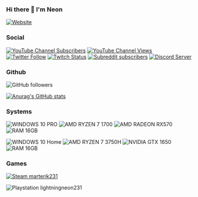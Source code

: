 ### Hi there 👋 I'm Neon

[![Website](https://img.shields.io/website?down_color=red&down_message=Offline&style=for-the-badge&up_message=Online&url=https%3A%2F%2Fneonlightning.ca)](https://neonlightning.ca)

### Social

[![YouTube Channel Subscribers](https://img.shields.io/youtube/channel/subscribers/UCbotJHuTzFLNQDG4Vo_UCiw?logo=youtube&style=for-the-badge&color=FF0000)](https://youtube.com/marterik231)
[![YouTube Channel Views](https://img.shields.io/youtube/channel/views/UCbotJHuTzFLNQDG4Vo_UCiw?label=Youtube%20Views&logo=youtube&style=for-the-badge&color=FF0000)](https://youtube.com/marterik231)
[![Twitter Follow](https://img.shields.io/twitter/follow/Neo_LightningRL?color=1DA1F2&label=Twitter&logo=twitter&style=for-the-badge)](https://twitter.com/Neo_LightningRL)
[![Twitch Status](https://img.shields.io/twitch/status/neonlightninggaming?color=6441A4&logo=twitch&style=for-the-badge)](https://www.twitch.tv/neonlightninggaming)
[![Subreddit subscribers](https://img.shields.io/reddit/subreddit-subscribers/neonlightning?style=for-the-badge&logo=reddit)](https://www.reddit.com/r/NeonLightning/)
[![Discord Server](https://img.shields.io/discord/250131746358689792?label=Discord&logo=discord&logoColor=white&style=for-the-badge)](https://discord.neonlightning.ca)

### Github

![GitHub followers](https://img.shields.io/github/followers/neolightning?logo=github&style=for-the-badge)

[![Anurag's GitHub stats](https://github-readme-stats.vercel.app/api?username=neolightning&show_icons=true&custom_title=NeoLightning%20Github%20Stats&include_all_commits=true&theme=synthwave)](https://github.com/anuraghazra/github-readme-stats)

### Systems

![WINDOWS 10 PRO](https://img.shields.io/static/v1?label=OS&message=WINDOWS%2010%20PRO&color=00adef&logo=windows&style=for-the-badge "WINDOWS 10 PRO")
![AMD RYZEN 7 1700](https://img.shields.io/static/v1?label=AMD&message=RYZEN%207%201700&color=ED1C24&logo=amd&style=for-the-badge "AMD RYZEN 7 1700")
![AMD RADEON RX570](https://img.shields.io/static/v1?label=AMD&message=RADEON%20RX570&color=ED1C24&logo=amd&style=for-the-badge "AMD RADEON RX5700")
![RAM 16GB](https://img.shields.io/static/v1?label=RAM&message=16GB&color=00adef&style=for-the-badge "RAM 16GB")

![WINDOWS 10 Home](https://img.shields.io/static/v1?label=OS&message=WINDOWS%2010%20HOME&color=00adef&logo=windows&style=for-the-badge "WINDOWS 10 Home")
![AMD RYZEN 7 3750H](https://img.shields.io/static/v1?label=AMD&message=RYZEN%207%203750H&color=ED1C24&logo=amd&style=for-the-badge "AMD RYZEN 7 3750H")
![NVIDIA GTX 1650](https://img.shields.io/static/v1?label=NVIDIA&message=GTX%201650&color=76b900&logo=nvidia&style=for-the-badge "NVIDIA GTX 1650")
![RAM 16GB](https://img.shields.io/static/v1?label=RAM&message=16GB&color=00adef&style=for-the-badge "RAM 16GB")

### Games

[![Steam marterik231](https://img.shields.io/static/v1?label=STEAM&message=marterik231&style=for-the-badge&logo=steam "Steam marterik231")](https://steamcommunity.com/id/marterik231/)

![Playstation lightningneon231](https://img.shields.io/badge/PlayStation-003791?style=for-the-badge&logo=playstation&logoColor=white "Playstation lightningneon231")


<!--
**neolightning/neolightning** is a ✨ _special_ ✨ repository because its `README.md` (this file) appears on your GitHub profile.

Here are some ideas to get you started:

- 🔭 I’m currently working on ...
- 🌱 I’m currently learning ...
- 👯 I’m looking to collaborate on ...
- 🤔 I’m looking for help with ...
- 💬 Ask me about ...
- 📫 How to reach me: ...
- 😄 Pronouns: ...
- ⚡ Fun fact: ...
-->
